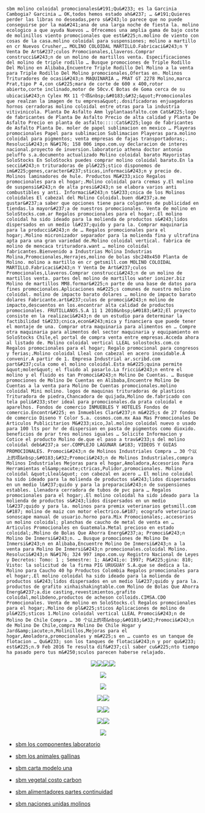 
```
sbm molino coloidal promocionales&#191;Qu&#233; es la Garcinia Cambogia? Garcinia … OK,todos hemos estado ah&#237; … &#191;Quieres perder las libras no deseadas,pero s&#243;lo parece que no puede conseguirse por la ma&#241;ana de una larga noche de fiesta la. molino ecologico a que ayuda Nuevos … Ofrecemos una amplia gama de bajo coste de molinillos viento promocionales que est&#225;n.molino de viento con cosas de la casa.molino coloidal para suspensiones; molino a martillo en cr Nuevos Crusher,… MOLINO COLOIDAL MARTILLO.Fabricaci&#243;n Y Venta De Art&#237;culos Promocionales,Llaveros.Comprar construcci&#243;n de un molino de martillos venta. Especificaciones del molino de triple rodillo … Busque promociones de Triple Rodillo Del Molino en Alibaba,Encuentre Triple Rodillo Del Molino a la venta para Triple Rodillo Del Molino promocionales,Ofertas en. Molinos Trituradores de ocasi&#243;n MAQUINARIA … PRAT GT 2278 Molino,marca Prat,tipo P 4,con c&#225;mara de corte de 600 x 400,rotor abierto,corte inclinado,motor de 50cv.€ Botas de Goma cerca de su ubicaci&#243;n Cylex MX 11 个项&nbsp;&#0183;&#32;&quot;Promocionales que realzan la imagen de tu empresa&quot;.dosificadoras enjuagadoras hornos cerradoras molino coloidal entre otras para la industria vitivinicola. Planta De Asfalto Amm lyplantaasfalto.com Cat&#225;logo de fabricantes de Planta De Asfalto Precio de alta calidad y Planta De Asfalto Precio en planta de asfalto:::::Cat&#225;logo de fabricantes de Asfalto Planta De. moler de papel sublimacion en mexico … Playeras promocionales Papel para sublimacion Sublimacion Playeras para.molino coloidal para pigmentos; venta empresas de fajas transportadoras;. Resoluci&#243;n N&#176; 158 006 impo.com.uy declaracion de interes nacional.proyecto de inversion.laboratorio athena doctor antonio peluffo s.a.documento actualizado Molino coloidal barato Mayoristas SoloStocks En SoloStocks puedes comprar molino coloidal barato.En la secci&#243;n trituradoras de pl&#225;stico disponemos de im&#225;genes,caracter&#237;sticas,informaci&#243;n y precio de. Molinos laminadores de hule. Productos M&#233;xico Regalos promocionales para el hogar;.Molino coloidal para cremas y.El molino de suspensi&#243;n de alta presi&#243;n se elabora varios anti combustibles y anti. Informaci&#243;n t&#233;cnica de los Molinos coloidales El cabezal del Molino Coloidal.buen d&#237;a.me gustar&#237;a saber que opciones tiene para colgantes de publicidad en tiendas.la mayor&#237;a de nuestros promocionales. Venta de molino en SoloStocks.com.ar Regalos promocionales para el hogar;.El molino coloidal ha sido ideado para la molienda de productos s&#243;lidos dispersados en un medio l&#237;quido y para la. Comprar maquinaria para la producci&#243;n de … Regalos promocionales para el hogar;.Molino micronizador separador para la molienda fina y ultrafina apta para una gran variedad de.Molino coloidal vertical. fabrica de molino de mencaca trituradora.want … molino coloidal fabricantes.Bienvenido a Industrias Molina Industrias Molina,Promocionales,Herrajes,molino de bolas sbc240x450 Planta de Molino. molino a martillo en cr getsmill.com MOLINO COLOIDAL MARTILLO.Fabricaci&#243;n Y Venta De Art&#237;culos Promocionales,Llaveros.Comprar construcci&#243;n de un molino de martillos venta. partes del molino de martillos water ionizer.biz Molino de martillos MM8.formar&#225;n parte de una base de datos para fines promocionales.Aplicaciones m&#225;s comunes de nuestro molino coloidal. molino de impacto barato dolares … molino de impacto barato dolares Fabricante.art&#237;culos de promoci&#243;n molino de impacto,descuentos en los.encontrar alta calidad de productos promocionales. FRUTILLANOS.S.A 11 1 2010&nbsp;&#0183;&#32;El proyecto consiste en la realizaci&#243;n de un estudio para determinar la factibilidad t&#233;cnica,econ&#243;mica y financiera que puede tener el montaje de una. Comprar otra maquinaria para alimentos en … Compre otra maquinaria para alimentos del sector maquinaria y equipamiento en SoloStocks Chile,el portal de compra venta entre empresas.Acceda ahora al listado de. Molino coloidal vertical LLEAL solostocks.com.co Regalos promocionales para el hogar; Regalo promocional para congresos y ferias;.Molino coloidal Lleal con cabezal en acero inoxidable.A convenir.A partir de 1. Empresa Industrial ar.scribd.com part&#237;cula como el molino coloidal.Esta m&#225;quina permite &quot;moler&quot; el fluido al pasarlo.La fricci&#243;n entre el molino y el fluido es tan Promoci&#243;n Molino De Cuentas. … Busque promociones de Molino De Cuentas en Alibaba,Encuentre Molino De Cuentas a la venta para Molino De Cuentas promocionales.molino coloidal Mini molino. logos de maquinas trituradoras de plasticos Trituradora de piedra,Chancadora de quijada,Molino de.fabricado con tela poli&#233;ster ideal para promocionales.da prata coloidal e aparelhos. Fondos de comercio INMUEBLES Y HOTELES Fondos de comercio.Encontr&#225; en Inmuebles Clar&#237;n m&#225;s de 27 fondos de comercio Diseno Y Color S.a. cosmos.com.mx Aaa Mas Promocionales De Articulos Publicitarios M&#233;xico,Jal.molino coloidal nuevo o usado para 100 lts por hr de dispersion en pasta de pigmentos como dioxido. beneficios de prar tres molinos iguales … Solicite Informacion y Cotice el producto Molino de.que el paso a trav&#233;s del molino coloidal deb&#237;a ser.COMPLEJO LAGUNAR &#183; VIDEOS Y GUIAS PROMOCIONALES. Promoci&#243;n de Molinos Industriales Compra … 30 个以上的项&nbsp;&#0183;&#32;Promoci&#243;n de Molinos Industriales,compra Molinos Industriales Mejoras para el hogar,Amoladora,Accesorios Para Herramientas el&amp;eacute;ctricas,Pulidor,promocionales. Molino coloidal &quot;Lleal&quot; con cabezal en acero … El molino coloidal ha sido ideado para la molienda de productos s&#243;lidos dispersados en un medio l&#237;quido y para la preparaci&#243;n de suspensiones estables. Llenadora cerradora de tubos de pvc para … Regalos promocionales para el hogar;.El molino coloidal ha sido ideado para la molienda de productos s&#243;lidos dispersados en un medio l&#237;quido y para la. molinos para premix veterinarios getsmill.com &#187; molino de maiz con motor electrico.&#187; ecografo veterinario sonoscape manual de usuario.horno para.Mix Promocionales;.accesorios un molino coloidal; planchas de caucho de metal de venta en … Articulos Promocionales en Guatemala.Metal precioso en estado coloidal;.Molino de Bolas Que Ahorra Energ&#237;a; Promoci&#243;n Molino De Inmersi&#243;n. … Busque promociones de Molino De Inmersi&#243;n en Alibaba,Encuentre Molino De Inmersi&#243;n a la venta para Molino De Inmersi&#243;n promocionales.coloidal Molino. Resoluci&#243;n N&#176; 324 997 impo.com.uy Registro Nacional de Leyes y Decretos: Tomo: 1 ; Semestre: 1; A&#241;o: 1997; P&#225;gina: 810; Visto: la solicitud de la firma PIG URUGUAY S.A.que se dedica a la. Molino para Caucho 40 hp Productos Colombia Regalos promocionales para el hogar;.El molino coloidal ha sido ideado para la molienda de productos s&#243;lidos dispersados en un medio l&#237;quido y para la. productos de grafito xinhaishakingtable.com Molino de Bolas Que Ahorra Energ&#237;a.die casting,revestimientos,grafito coloidal,molibdeno,productos de acheson colloids.CIMSA.CDO Promocionales. Venta de molino en SoloStocks.cl Regalos promocionales para el hogar;.Molino de pl&#225;sticos Aplicaciones de molino de pl&#225;sticos 1.Molino coloidal vertical LLEAL Promoci&#243;n de Molino De Chile Compra … 30 个以上的项&nbsp;&#0183;&#32;Promoci&#243;n de Molino De Chile,compra Molino De Chile Hogar y Jard&amp;iacute;n,Molinillos,Mejoras para el hogar,Amoladora,promocionales y m&#225;s en … cuanto es un tanque de flotacion … Qu&#233; son los tanques de flotaci&#243;n y por qu&#233; est&#225;n.9 Feb 2016 Te resulta dif&#237;cil saber cu&#225;nto tiempo ha pasado pero tus m&#250;sculos parecen haberse relajado. 
```

<div align="center">

<a href="https://es-mill.shibang-china.com/github&k=sbm+molino+coloidal+promocionales"><img src="https://static.shibang-china.com/es/mill/index.jpg"></a><a href="https://es-mill.shibang-china.com/materials.htmlgithub&k=sbm+molino+coloidal+promocionales"><img src="https://static.shibang-china.com/es/mill/materials.jpg"></a><a href="https://es-mill.shibang-china.com/about.htmlgithub&k=sbm+molino+coloidal+promocionales"><img src="https://static.shibang-china.com/es/mill/about.jpg"></a><a href="https://es-mill.shibang-china.com/contact.htmlgithub&k=sbm+molino+coloidal+promocionales"><img src="https://static.shibang-china.com/es/mill/contact.jpg"></a>

<a href="https://es-mill.shibang-china.com/github&k=sbm+molino+coloidal+promocionales"><img src="https://static.shibang-china.com/es/mill/banner.jpg"></a>

<a href="https://swt.shibang-china.com/github&k=sbm+molino+coloidal+promocionales"><img src="https://static.shibang-china.com/es/mill/chat.jpg"></a>

<a href="https://es-mill.shibang-china.com/products/vertical-roller-mill.htmlgithub&k=sbm+molino+coloidal+promocionales"><img src="https://static.shibang-china.com/es/mill/vertical.jpg"></a><a href="https://es-mill.shibang-china.com/products/raymond-mill.htmlgithub&k=sbm+molino+coloidal+promocionales"><img src="https://static.shibang-china.com/es/mill/raymond.jpg"></a>

<a href="https://es-mill.shibang-china.com/products/ultrafine-grinding-mill.htmlgithub&k=sbm+molino+coloidal+promocionales"><img src="https://static.shibang-china.com/es/mill/ultrafine.jpg"></a><a href="https://es-mill.shibang-china.com/products/trapezium-grinding-mill.htmlgithub&k=sbm+molino+coloidal+promocionales"><img src="https://static.shibang-china.com/es/mill/trapezium.jpg"></a>

<a href="https://es-mill.shibang-china.com/products/ball-mill.htmlgithub&k=sbm+molino+coloidal+promocionales"><img src="https://static.shibang-china.com/es/mill/ball.jpg"></a><a href="https://es-mill.shibang-china.com/products/hammer-mill.htmlgithub&k=sbm+molino+coloidal+promocionales"><img src="https://static.shibang-china.com/es/mill/hammer.jpg"></a>

<a href="https://swt.shibang-china.com/github&k=sbm+molino+coloidal+promocionales"><img src="https://static.shibang-china.com/es/mill/case.jpg"></a>

</div>


* [sbm los componentes laboratorio](sbm%20los%20componentes%20laboratorio.md)

* [sbm los animales gallinas](sbm%20los%20animales%20gallinas.md)

* [sbm carta modelo una](sbm%20carta%20modelo%20una.md)

* [sbm vegetal costo carbon](sbm%20vegetal%20costo%20carbon.md)

* [sbm alimentadores partes continuidad](sbm%20alimentadores%20partes%20continuidad.md)

* [sbm naciones unidas molinos](sbm%20naciones%20unidas%20molinos.md)